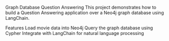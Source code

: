 Graph Database Question Answering
This project demonstrates how to build a Question Answering application over a Neo4j graph database using LangChain.

Features
Load movie data into Neo4j
Query the graph database using Cypher
Integrate with LangChain for natural language processing
